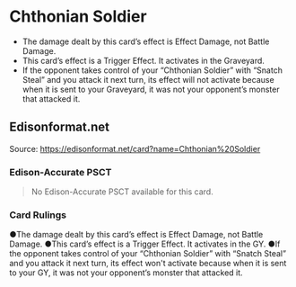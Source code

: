 # Chthonian Soldier

*   The damage dealt by this card’s effect is Effect Damage, not Battle Damage.
*   This card’s effect is a Trigger Effect. It activates in the Graveyard.
*   If the opponent takes control of your “Chthonian Soldier” with “Snatch Steal” and you attack it next turn, its effect will not activate because when it is sent to your Graveyard, it was not your opponent’s monster that attacked it.

## Edisonformat.net

Source: https://edisonformat.net/card?name=Chthonian%20Soldier

### Edison-Accurate PSCT

> No Edison-Accurate PSCT available for this card.

### Card Rulings

●The damage dealt by this card’s effect is Effect Damage, not Battle Damage.
●This card’s effect is a Trigger Effect. It activates in the GY.
●If the opponent takes control of your “Chthonian Soldier” with “Snatch Steal” and you attack it next turn, its effect won't activate because when it is sent to your GY, it was not your opponent’s monster that attacked it.
            